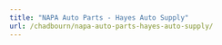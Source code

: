 ```yaml
---
title: "NAPA Auto Parts - Hayes Auto Supply"
url: /chadbourn/napa-auto-parts-hayes-auto-supply/
---
```

